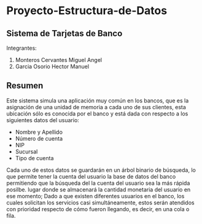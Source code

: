 # Proyecto-Estructura-de-Datos
## **Sistema de Tarjetas de Banco**

Integrantes:

1. Monteros Cervantes Miguel Angel
2. Garcia Osorio Hector Manuel

## Resumen

Este sistema simula una aplicación muy común en los bancos, que es la asignación de una unidad de memoria 
a cada uno de sus clientes, esta ubicación sólo es conocida por el banco 
y está dada con respecto a los siguientes datos del usuario:

- Nombre y Apellido
- Número de cuenta
- NIP
- Sucursal
- Tipo de cuenta

Cada uno de estos datos se guardarán en un árbol binario de búsqueda, lo que permite tener la cuenta del usuario la base de datos del banco permitiendo que la búsqueda del la cuenta del usuario sea la más rápida posilbe.
lugar donde se almacenará la cantidad monetaria del usuario en ese momento; 
Dado a que existen diferentes usuarios en el banco, los cuales solicitan los servicios casi simultáneamente, 
estos serán atendidos con prioridad respecto de cómo fueron llegando, es decir, en una cola o fila.
